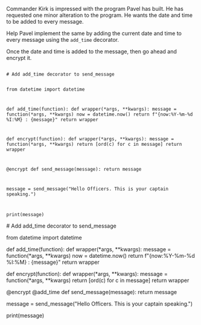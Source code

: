 Commander Kirk is impressed with the program Pavel has built. He has requested one minor alteration to the program. He wants the date and time to be added to every message.

Help Pavel implement the same by adding the current date and time to every message using the `add_time` decorator.

Once the date and time is added to the message, then go ahead and encrypt it.


<Editor lang="python" type="exercise">
<code>
# Add add_time decorator to send_message

from datetime import datetime

def add_time(function):
    def wrapper(*args, **kwargs):
        message = function(*args, **kwargs)
        now = datetime.now()
        return f"{now:%Y-%m-%d %I:%M} : {message}"
    return wrapper

def encrypt(function):
  def wrapper(*args, **kwargs):
    message = function(*args, **kwargs)
    return [ord(c) for c in message]
  return wrapper

@encrypt
def send_message(message):
  return message

message = send_message("Hello Officers. This is your captain speaking.")

print(message)
</code>

<solution>
# Add add_time decorator to send_message

from datetime import datetime

def add_time(function):
  def wrapper(*args, **kwargs):
    message = function(*args, **kwargs)
    now = datetime.now()
    return f"{now:%Y-%m-%d %I:%M} : {message}"
  return wrapper

def encrypt(function):
  def wrapper(*args, **kwargs):
    message = function(*args, **kwargs)
    return [ord(c) for c in message]
  return wrapper

@encrypt
@add_time
def send_message(message):
  return message

message = send_message("Hello Officers. This is your captain speaking.")

print(message)
</solution>
</Editor>